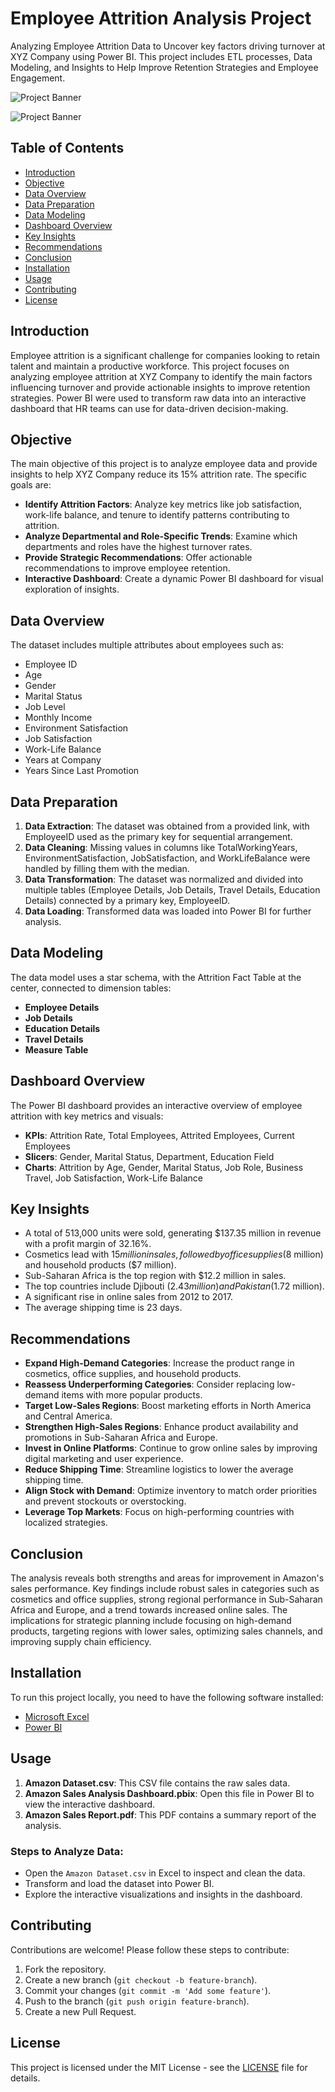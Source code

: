 # Employee Attrition Analysis Project
Analyzing Employee Attrition Data to Uncover key factors driving turnover at XYZ Company using Power BI. This project includes ETL processes, Data Modeling, and Insights to Help Improve Retention Strategies and Employee Engagement.

![Project Banner](ProjectBanner1.png)

![Project Banner](ProjectBanner2.png)

## Table of Contents
- [Introduction](#introduction)
- [Objective](#objective)
- [Data Overview](#data-overview)
- [Data Preparation](#data-preparation)
- [Data Modeling](#data-modeling)
- [Dashboard Overview](#dashboard-overview)
- [Key Insights](#key-insights)
- [Recommendations](#recommendations)
- [Conclusion](#conclusion)
- [Installation](#installation)
- [Usage](#usage)
- [Contributing](#contributing)
- [License](#license)

## Introduction
Employee attrition is a significant challenge for companies looking to retain talent and maintain a productive workforce. This project focuses on analyzing employee attrition at XYZ Company to identify the main factors influencing turnover and provide actionable insights to improve retention strategies. Power BI were used to transform raw data into an interactive dashboard that HR teams can use for data-driven decision-making.
## Objective
The main objective of this project is to analyze employee data and provide insights to help XYZ Company reduce its 15% attrition rate. The specific goals are:
- **Identify Attrition Factors**: Analyze key metrics like job satisfaction, work-life balance, and tenure to identify patterns contributing to attrition.
- **Analyze Departmental and Role-Specific Trends**: Examine which departments and roles have the highest turnover rates.
- **Provide Strategic Recommendations**: Offer actionable recommendations to improve employee retention.
- **Interactive Dashboard**: Create a dynamic Power BI dashboard for visual exploration of insights.

## Data Overview
The dataset includes multiple attributes about employees such as:
- Employee ID
- Age
- Gender
- Marital Status
- Job Level
- Monthly Income
- Environment Satisfaction
- Job Satisfaction
- Work-Life Balance
- Years at Company
- Years Since Last Promotion

## Data Preparation
1. **Data Extraction**: The dataset was obtained from a provided link, with EmployeeID used as the primary key for sequential arrangement.
2. **Data Cleaning**: Missing values in columns like TotalWorkingYears, EnvironmentSatisfaction, JobSatisfaction, and WorkLifeBalance were handled by filling them with the median.
3. **Data Transformation**: The dataset was normalized and divided into multiple tables (Employee Details, Job Details, Travel Details, Education Details) connected by a primary key, EmployeeID.
4. **Data Loading**: Transformed data was loaded into Power BI for further analysis.

## Data Modeling
The data model uses a star schema, with the Attrition Fact Table at the center, connected to dimension tables:
- **Employee Details**
- **Job Details**
- **Education Details**
- **Travel Details**
- **Measure Table**

## Dashboard Overview
The Power BI dashboard provides an interactive overview of employee attrition with key metrics and visuals:
- **KPIs**: Attrition Rate, Total Employees, Attrited Employees, Current Employees
- **Slicers**: Gender, Marital Status, Department, Education Field
- **Charts**: Attrition by Age, Gender, Marital Status, Job Role, Business Travel, Job Satisfaction, Work-Life Balance
  
## Key Insights
- A total of 513,000 units were sold, generating $137.35 million in revenue with a profit margin of 32.16%.
- Cosmetics lead with $15 million in sales, followed by office supplies ($8 million) and household products ($7 million).
- Sub-Saharan Africa is the top region with $12.2 million in sales.
- The top countries include Djibouti ($2.43 million) and Pakistan ($1.72 million).
- A significant rise in online sales from 2012 to 2017.
- The average shipping time is 23 days.

## Recommendations
- **Expand High-Demand Categories**: Increase the product range in cosmetics, office supplies, and household products.
- **Reassess Underperforming Categories**: Consider replacing low-demand items with more popular products.
- **Target Low-Sales Regions**: Boost marketing efforts in North America and Central America.
- **Strengthen High-Sales Regions**: Enhance product availability and promotions in Sub-Saharan Africa and Europe.
- **Invest in Online Platforms**: Continue to grow online sales by improving digital marketing and user experience.
- **Reduce Shipping Time**: Streamline logistics to lower the average shipping time.
- **Align Stock with Demand**: Optimize inventory to match order priorities and prevent stockouts or overstocking.
- **Leverage Top Markets**: Focus on high-performing countries with localized strategies.

## Conclusion
The analysis reveals both strengths and areas for improvement in Amazon's sales performance. Key findings include robust sales in categories such as cosmetics and office supplies, strong regional performance in Sub-Saharan Africa and Europe, and a trend towards increased online sales. The implications for strategic planning include focusing on high-demand products, targeting regions with lower sales, optimizing sales channels, and improving supply chain efficiency.

## Installation
To run this project locally, you need to have the following software installed:
- [Microsoft Excel](https://www.microsoft.com/en-us/microsoft-365/excel)
- [Power BI](https://powerbi.microsoft.com/)

## Usage
1. **Amazon Dataset.csv**: This CSV file contains the raw sales data.
2. **Amazon Sales Analysis Dashboard.pbix**: Open this file in Power BI to view the interactive dashboard.
3. **Amazon Sales Report.pdf**: This PDF contains a summary report of the analysis.

### Steps to Analyze Data:
- Open the `Amazon Dataset.csv` in Excel to inspect and clean the data.
- Transform and load the dataset into Power BI.
- Explore the interactive visualizations and insights in the dashboard.

## Contributing
Contributions are welcome! Please follow these steps to contribute:
1. Fork the repository.
2. Create a new branch (`git checkout -b feature-branch`).
3. Commit your changes (`git commit -m 'Add some feature'`).
4. Push to the branch (`git push origin feature-branch`).
5. Create a new Pull Request.

## License
This project is licensed under the MIT License - see the [LICENSE](LICENSE) file for details.
